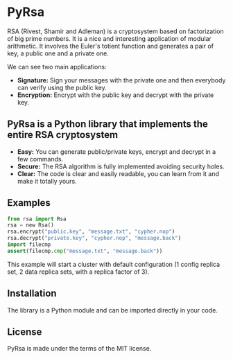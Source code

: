 # PyRsa

RSA (Rivest, Shamir and Adleman) is a cryptosystem based on
factorization of big prime numbers. It is a nice and interesting
application of modular arithmetic. It involves the Euler's totient
function and generates a pair of key, a public one and a private one.

We can see two main applications:

* **Signature:** Sign your messages with the private one and then
everybody can verify using the public key.
* **Encryption:** Encrypt with the public key and decrypt with the private key.

## PyRsa is a Python library that implements the entire RSA cryptosystem

* **Easy:** You can generate public/private keys, encrypt and decrypt in a few commands.
* **Secure:** The RSA algorithm is fully implemented avoiding security holes.
* **Clear:** The code is clear and easily readable, you can learn from it and make it totally yours.

## Examples

```python
from rsa import Rsa
rsa = new Rsa()
rsa.encrypt("public.key", "message.txt", "cypher.nop")
rsa.decrypt("private.key", "cypher.nop", "message.back")
import filecmp
assert(filecmp.cmp("message.txt", "message.back"))
```

This example will start a cluster with default configuration (1 config replica set, 2 data replica sets, with a replica factor of 3).

## Installation

The library is a Python module and can be imported directly in your code.

## License

PyRsa is made under the terms of the MIT license.